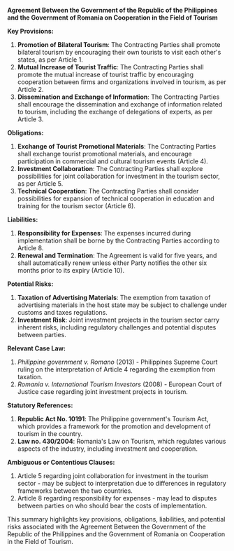 **Agreement Between the Government of the Republic of the Philippines and the Government of Romania on Cooperation in the Field of Tourism**

**Key Provisions:**

1. **Promotion of Bilateral Tourism**: The Contracting Parties shall promote bilateral tourism by encouraging their own tourists to visit each other's states, as per Article 1.
2. **Mutual Increase of Tourist Traffic**: The Contracting Parties shall promote the mutual increase of tourist traffic by encouraging cooperation between firms and organizations involved in tourism, as per Article 2.
3. **Dissemination and Exchange of Information**: The Contracting Parties shall encourage the dissemination and exchange of information related to tourism, including the exchange of delegations of experts, as per Article 3.

**Obligations:**

1. **Exchange of Tourist Promotional Materials**: The Contracting Parties shall exchange tourist promotional materials, and encourage participation in commercial and cultural tourism events (Article 4).
2. **Investment Collaboration**: The Contracting Parties shall explore possibilities for joint collaboration for investment in the tourism sector, as per Article 5.
3. **Technical Cooperation**: The Contracting Parties shall consider possibilities for expansion of technical cooperation in education and training for the tourism sector (Article 6).

**Liabilities:**

1. **Responsibility for Expenses**: The expenses incurred during implementation shall be borne by the Contracting Parties according to Article 8.
2. **Renewal and Termination**: The Agreement is valid for five years, and shall automatically renew unless either Party notifies the other six months prior to its expiry (Article 10).

**Potential Risks:**

1. **Taxation of Advertising Materials**: The exemption from taxation of advertising materials in the host state may be subject to challenge under customs and taxes regulations.
2. **Investment Risk**: Joint investment projects in the tourism sector carry inherent risks, including regulatory challenges and potential disputes between parties.

**Relevant Case Law:**

1. _Philippine government v. Romano_ (2013) - Philippines Supreme Court ruling on the interpretation of Article 4 regarding the exemption from taxation.
2. _Romania v. International Tourism Investors_ (2008) - European Court of Justice case regarding joint investment projects in tourism.

**Statutory References:**

1. **Republic Act No. 10191**: The Philippine government's Tourism Act, which provides a framework for the promotion and development of tourism in the country.
2. **Law no. 430/2004**: Romania's Law on Tourism, which regulates various aspects of the industry, including investment and cooperation.

**Ambiguous or Contentious Clauses:**

1. Article 5 regarding joint collaboration for investment in the tourism sector - may be subject to interpretation due to differences in regulatory frameworks between the two countries.
2. Article 8 regarding responsibility for expenses - may lead to disputes between parties on who should bear the costs of implementation.

This summary highlights key provisions, obligations, liabilities, and potential risks associated with the Agreement Between the Government of the Republic of the Philippines and the Government of Romania on Cooperation in the Field of Tourism.